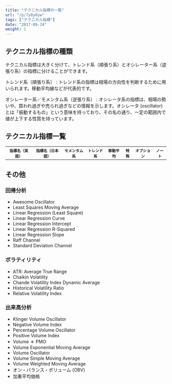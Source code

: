 ```yaml
---
title: "テクニカル指標の一覧"
url: "/p/7y8y8yw"
tags: ["テクニカル指標"]
date: "2017-09-24"
weight: 1
---
```


<script>
$(function() {
  var arr = [
    { en: "Bill William's Alligator Oscillator", jp: '', tags: ['trend'] },
    { en: "Bill William's Alligator", jp: '', tags: ['trend'] },
    { en: "Lane's Stochastic Oscillator", jp: '', tags: ['momentum'] },
    { en: "Williams’ Percent Range", jp: 'ウィリアム％Ｒ', tags: ['momentum'] },
    { en: '', jp: '株価移動平均乖離線', tags: ['momentum'] },
    { en: 'A/D (Accumulation Distribution) Ocsillator', jp: '騰落オシレーター', tags: ['momentum'] },
    { en: 'AB Ratio', jp: '強弱レシオ', tags: ['momentum'] },
    { en: 'ADX/DMI', jp: '', tags: ['trend'], url: '/p/9ju3pvu' },
    { en: 'ADXR', jp: '', tags: ['trend'] },
    { en: 'ASI: Accumulation Swing Index', jp: '集積スイング・インデックス', tags: ['momentum'], note: '考案者: J.W.ワイルダー(Welles Wilder)' },
    { en: 'Accelerator/Decelerator', jp: 'AC オシレーター', tags: ['momentum'] },
    { en: 'Adaptive Moving Average', jp: '', tags: ['ma'] },
    { en: 'Anti-Watch Curve, Contrary Watch Curve, Counter Clock Curve', jp: '逆ウォッチ曲線', tags: ['sp'] },
    { en: 'Arnaud Legoux Moving Average', jp: '', tags: ['ma'] },
    { en: 'Aroon Oscillator', jp: '', tags: ['trend'] },
    { en: 'Aroon Up/Dn', jp: '', tags: ['trend'] },
    { en: 'Bollinger Bands', jp: 'ボリンジャーバンド', tags: ['momentum', 'ma'], url: '/p/s6djqv3' },
    { en: 'Chaikin Money Flow', jp: 'チャイキン・マネー・フロー', tags: ['momentum'] },
    { en: 'Chaikin Oscillator', jp: 'チャイキン・オシレーター', tags: ['momentum'] },
    { en: 'Chande Momentum Oscillator', jp: '', tags: ['momentum'] },
    { en: 'Chop Zone', jp: '', tags: ['trend'] },
    { en: 'Choppiness Index', jp: '', tags: ['trend'] },
    { en: 'Connors RSI', jp: '', tags: ['trend'] },
    { en: 'Coppock Curve', jp: '', tags: ['trend'] },
    { en: 'DMI: Directional Movement Index', jp: '方向性指数', tags: ['trend'], url: '/p/9ju3pvu' },
    { en: 'Delta', jp: 'デルタ', tags: ['momentum', 'op'], note: 'オプションプレミアムの変化率' },
    { en: 'Departure Chart', jp: '', tags: ['ma'] },
    { en: 'Detrended Price Oscillator', jp: '', tags: ['trend'] },
    { en: 'Donchian Channel Width', jp: '', tags: ['trend'] },
    { en: 'Donchian Channels', jp: '', tags: ['trend'] },
    { en: 'Double Exponential Moving Avg', jp: '', tags: ['ma'] },
    { en: 'Ease of Movement', jp: '', tags: ['ma'] },
    { en: 'Elder-Ray', jp: '', tags: ['momentum'] },
    { en: 'Elder Impulse  System', jp: '', tags: ['trend'] },
    { en: 'Envelope', jp: 'エンベロープ', tags: ['momentum'] },
    { en: 'Fast Stochastic Oscillator', jp: 'ファスト・ストキャスティクス', tags: ['momentum'] },
    { en: 'Fibonacci Retracement', jp: 'フィボナッチ（フィボナッチ・リトレースメント）', tags: ['sp'] },
    { en: 'Force Index', jp: '', tags: ['momentum'] },
    { en: 'GMMA', jp: '複合型移動平均線', tags: ['ma', 'trend'], url: '/p/92izet9', note: '考案者: ダリル・グッピー。12本のEMA（指数平滑移動平均線）を使用する。' },
    { en: 'High & Low Channel', jp: 'HL バンド', tags: ['trend'] },
    { en: 'Hull Moving Average', jp: '', tags: ['ma'] },
    { en: 'IV: Implied Volatility', jp: 'インプライド・ボラティリティ', tags: ['momentum', 'op'] },
    { en: 'Ichimoku', jp: '一目均衡表', tags: ['ma', 'sp'], note: '考案者: 一目山人' },
    { en: 'Intraday Intensity %', jp: '', tags: ['momentum'] },
    { en: 'Intraday Intensity', jp: '', tags: ['momentum'] },
    { en: 'Know Sure Thing', jp: '', tags: ['ma'] },
    { en: 'MA Crossover', jp: '', tags: ['ma'] },
    { en: 'MACD: Moving Average Convergence/Divergence', jp: '移動平均収束発散法', tags: ['momentum'], url: '/p/hj7nm4h' },
    { en: 'MFI: Money Flow Index', jp: 'マネー・フロー・インデックス', tags: ['momentum'] },
    { en: 'Mass Index', jp: '', tags: ['trend'] },
    { en: 'McGinley Dynamic', jp: '', tags: ['ma'] },
    { en: 'Momentum', jp: 'モメンタム', tags: ['momentum'], url: '/p/q7gow5c', note: '一定期間前の価格に対して、現在の価格がどれくらいの比率（％）かを表します。同じ価格ならば 100 で、値段が倍になっているのであれば 200 となります。' },
    { en: 'Moving Standard Deviation', jp: '', tags: ['ma'] },
    { en: 'Normal Stochastic Oscillator', jp: 'ノーマル・ストキャスティクス', tags: ['momentum'] },
    { en: 'Parabolic SAR', jp: 'パラボリック SAR', tags: ['trend'] },
    { en: 'Percent B', jp: '', tags: ['ma'] },
    { en: 'Percentage Price Oscillator', jp: '', tags: ['momentum'] },
    { en: 'Pivot Points High/Low', jp: 'ピボットポイント', tags: ['sp'], note: '考案者：J.W.ワイルダー(Welles Wilder)' },
    { en: 'Point and Figure', jp: 'ポイント＆フィギュア', tags: ['sp', 'trend'] },
    { en: 'Price Oscillator', jp: '', tags: ['momentum'] },
    { en: 'Price Volume Trend', jp: '', tags: ['trend'] },
    { en: 'Psychological Line', jp: 'サイコロジカル・ライン', tags: ['momentum'] },
    { en: 'RCI: Rank Correlation Index', jp: '順位相関係数', tags: ['momentum'] },
    { en: 'ROC: Rate Of Change', jp: 'レート・オブ・チェンジ', tags: ['momentum'] },
    { en: 'RSI: Relative Strength Index', jp: '相対力指数', tags: ['momentum'], url: '/p/trghokn' },
    { en: 'Ratiocator', jp: 'レシオケータ', tags: ['momentum'], note: '日経平均株価と個別銘柄株価の乖離を示します。' },
    { en: 'Relative Vigor Index', jp: '', tags: ['trend'] },
    { en: 'Slow Stochastic Oscillator', jp: 'スロー・ストキャスティクス', tags: ['momentum'] },
    { en: 'Stochastic Oscillator', jp: 'ストキャスティクス', tags: ['momentum'] },
    { en: 'Stochastic RSI', jp: 'ストキャスティック RSC', tags: ['momentum'] },
    { en: 'Swing Index', jp: '', tags: ['trend'] },
    { en: 'TRIX', jp: '', tags: ['ma'] },
    { en: 'Three Line Break', jp: '新値足（スリーラインブレイク）', tags: ['sp'] },
    { en: 'Triangular Moving Average', jp: '', tags: ['ma'] },
    { en: 'Triple Exponential Moving Avg', jp: '', tags: ['ma'] },
    { en: 'True Strength Index', jp: '', tags: ['momentum'] },
    { en: 'Typical Price', jp: '', tags: ['trend'] },
    { en: 'VAP: Volume at Price', jp: '価格帯別出来高', tags: ['sp'] },
    { en: 'VR: Volume Ratio', jp: 'ボリューム・レシオ', tags: ['momentum'], note: 'RSI の出来高版。' },
    { en: 'Variable Moving Average', jp: '', tags: ['ma'] },
    { en: 'Vertical Horizontal Filter', jp: '', tags: ['trend'] },
    { en: 'Vortex', jp: '', tags: ['trend'] },
    { en: 'Weighted Close', jp: '', tags: ['trend'] },
    { en: 'Wilder Moving Average', jp: '', tags: ['ma'] },
    { en: 'ZigZag', jp: 'ジグザグ', tags: ['trend'] },
    { en: '', jp: 'ケルトナー・チャネル', tags: ['momentum'] },
    { en: '', jp: 'コモディティー・チャネル', tags: ['momentum'] },
    { en: '', jp: 'パフォーマンス', tags: ['trend'] },
    { en: '', jp: 'パラボリック', tags: ['trend'] },
    { en: 'WMA: Weighted Moving Average', jp: '加重移動平均', tags: ['ma'] },
    { en: 'SMA: Simple Moving Average', jp: '単純移動平均', tags: ['ma'] },
    { en: 'EMA: Exponential Moving Average', jp: '指数平滑移動平均', tags: ['ma'], url: '/p/67gvggc' },
    { en: '', jp: '究極のオシレーター', tags: ['ma'] },
  ];
  var html = '';
  for (var i = 0; i < arr.length; ++i) {
    var e = arr[i];
    html += '<tr>';
    if (e.url) {
      html += '<td><a href="' + e.url + '">' + e.en + '</td>';
      html += '<td><a href="' + e.url + '">' + e.jp + '</td>';
    } else {
      html += '<td>' + e.en + '</td>';
      html += '<td>' + e.jp + '</td>';
    }
    html += '<td style="text-align:center">' + (e.tags.indexOf('momentum') != -1 ? 'モ' : '-') + '</td>';
    html += '<td style="text-align:center">' + (e.tags.indexOf('trend') != -1 ? 'ト' : '-') + '</td>';
    html += '<td style="text-align:center">' + (e.tags.indexOf('ma') != -1 ? '移' : '-') + '</td>';
    html += '<td style="text-align:center">' + (e.tags.indexOf('sp') != -1 ? '特' : '-') + '</td>';
    html += '<td style="text-align:center">' + (e.tags.indexOf('op') != -1 ? 'Op' : '-') + '</td>';
    html += '<td>' + (e.note ? e.note : '-') + '</td>';
    html += '</tr>';
  }
  $('#placeholder').append(html);
});
</script>


テクニカル指標の種類
----

テクニカル指標は大きく分けて、トレンド系（順張り系）とオシレーター系（逆張り系）の指標に分けることができます。

トレンド系（順張り系）
: トレンド系の指標は相場の方向性を判断するために用いられます。移動平均線などが代表的です。

オシレーター系／モメンタム系（逆張り系）
: オシレータ系の指標は、相場の勢いや、買われ過ぎや売られ過ぎなどの情報を示します。オシレータ (oscillator) とは「振動するもの」という意味を持っており、その名の通り、一定の範囲内で値が上下する性質を持っています。


テクニカル指標一覧
----

<table id="placeholder" style="font-size: smaller">
    <tr>
        <th>指標名（英語）</th>
        <th>指標名（日本語）</th>
        <th>モメンタム系</th>
        <th>トレンド系</th>
        <th>移動平均</th>
        <th>特殊</th>
        <th>オプション</th>
        <th>ノート</th>
    </tr>
</table>


その他
----

### 回帰分析
- Awesome Oscillator
- Least Squares Moving Average
- Linear Regression (Least Square)
- Linear Regression Curve
- Linear Regression Intercept
- Linear Regression R-Squared
- Linear Regression Slope
- Raff Channel
- Standard Deviation Channel

### ボラティリティ
- ATR: Average True Range
- Chaikin Volatility
- Chande Volatility Index Dynamic Average
- Historical Volatility Ratio
- Relative Volatility Index

### 出来高分析
- Klinger Volume Oscillator
- Negative Volume Index
- Percentage Volume Oscillator
- Positive Volume Index
- Volume ＊ PMO
- Volume Exponential Moving Average
- Volume Oscillator
- Volume Simple Moving Average
- Volume Weighted Moving Average
- オン・バランス・ボリューム (OBV)
- 加重平均価格

